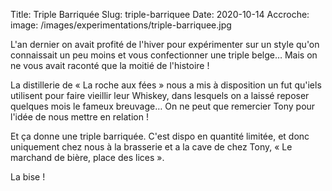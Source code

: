 Title: Triple Barriquée
Slug: triple-barriquee
Date: 2020-10-14
Accroche: 
image: /images/experimentations/triple-barriquee.jpg

L'an dernier on avait profité de l'hiver pour expérimenter sur un style qu'on connaissait un peu moins et vous confectionner une triple belge… Mais on ne vous avait raconté que la moitié de l'histoire !

La distillerie de « La roche aux fées » nous a mis à disposition un fut qu'iels utilisent pour faire vieillir leur Whiskey, dans lesquels on a laissé reposer quelques mois le fameux breuvage… On ne peut que remercier Tony pour l'idée de nous mettre en relation !

Et ça donne une triple barriquée. C'est dispo en quantité limitée, et donc uniquement chez nous à la brasserie et a la cave de chez Tony, « Le marchand de bière, place des lices ».

La bise !

